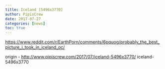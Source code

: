 ```yaml
---
title: Iceland [5496x3770]
author: PipisCrew
date: 2017-07-27
categories: [news]
toc: true
---
```


https://www.reddit.com/r/EarthPorn/comments/6pquog/probably_the_best_picture_i_took_in_iceland_oc/

origin - http://www.pipiscrew.com/2017/07/iceland-5496x3770/ iceland-5496x3770